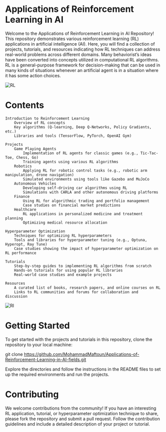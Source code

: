 # Applications of Reinforcement Learning in AI

Welcome to the Applications of Reinforcement Learning in AI Repository! This repository demonstrates various reinforcement learning (RL) applications in artificial intelligence (AI). Here, you will find a collection of projects, tutorials, and resources indicating how RL techniques can address real-world problems across different domains. Many behaviorist’s ideas have been converted into concepts utilized in computational RL algorithms. RL is a general-purpose framework for decision-making that can be used in many kinds of situations whenever an artificial agent is in a situation where it has some action choices. 

![RL](https://cdn.prod.website-files.com/5ef788f07804fb7d78a4127a/6218cbc06cc271667c58f383_Applications-of-reinforcement-learning.jpg)

# Contents

    Introduction to Reinforcement Learning
        Overview of RL concepts
        Key algorithms (Q-learning, Deep Q-Networks, Policy Gradients, etc.)
        Libraries and tools (TensorFlow, PyTorch, OpenAI Gym)

    Projects
        Game Playing Agents
            Implementation of RL agents for classic games (e.g., Tic-Tac-Toe, Chess, Go)
            Training agents using various RL algorithms
        Robotics
            Applying RL for robotic control tasks (e.g., robotic arm manipulation, drone navigation)
            Simulated environments using tools like Gazebo and MuJoCo
        Autonomous Vehicles
            Developing self-driving car algorithms using RL
            Simulations with CARLA and other autonomous driving platforms
        Finance
            Using RL for algorithmic trading and portfolio management
            Case studies on financial market predictions
        Healthcare
            RL applications in personalized medicine and treatment planning
            Optimizing medical resource allocation

    Hyperparameter Optimization
        Techniques for optimizing RL hyperparameters
        Tools and libraries for hyperparameter tuning (e.g., Optuna, Hyperopt, Ray Tune)
        Case studies showing the impact of hyperparameter optimization on RL performance

    Tutorials
        Step-by-step guides to implementing RL algorithms from scratch
        Hands-on tutorials for using popular RL libraries
        Real-world case studies and example projects

    Resources
        A curated list of books, research papers, and online courses on RL
        Links to RL communities and forums for collaboration and discussion
        
![Rl](https://techvidvan.com/tutorials/wp-content/uploads/2020/08/Reinforcement-Learning-in-ML-TV.jpg)
# Getting Started

To get started with the projects and tutorials in this repository, clone the repository to your local machine:

git clone https://github.com/MohammadMaftoun/Applications-of-Reinforcement-Learning-in-AI-fields.git

Explore the directories and follow the instructions in the README files to set up the required environments and run the projects.

# Contributing

We welcome contributions from the community! If you have an interesting RL application, tutorial, or hyperparameter optimization technique to share, please fork the repository and submit a pull request. Follow the contribution guidelines and include a detailed description of your project or tutorial.
